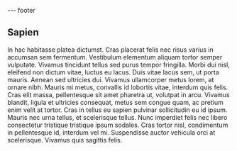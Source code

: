 --- footer
## Sapien

In hac habitasse platea dictumst. Cras placerat felis nec risus varius in 
accumsan sem fermentum. Vestibulum elementum aliquam tortor semper vulputate. 
Vivamus tincidunt tellus sed purus tempor fringilla. Morbi dui nisl, eleifend 
non dictum vitae, luctus eu lacus. Duis vitae lacus sem, ut porta mauris. 
Aenean sed ultricies dui. Vivamus ullamcorper metus lorem, at ornare nibh. 
Mauris mi metus, convallis id lobortis vitae, interdum quis felis. Cras elit 
massa, pellentesque sit amet pharetra ut, volutpat in arcu. Vivamus blandit, 
ligula et ultricies consequat, metus sem congue quam, ac pretium enim velit at 
tortor. Cras in tellus eu sapien pulvinar sollicitudin eu id ipsum. Mauris nec 
urna tellus, et scelerisque tellus. Nunc imperdiet felis nec libero consectetur 
tristique tristique ipsum sodales. Cras tortor nisl, condimentum in 
pellentesque id, interdum vel mi. Suspendisse auctor vehicula orci at 
scelerisque. Vivamus quis sagittis felis.
